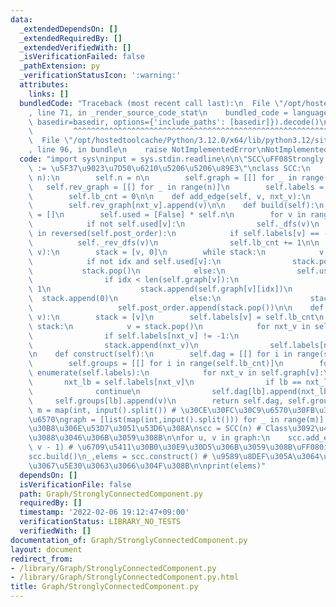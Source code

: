 ```yaml
---
data:
  _extendedDependsOn: []
  _extendedRequiredBy: []
  _extendedVerifiedWith: []
  _isVerificationFailed: false
  _pathExtension: py
  _verificationStatusIcon: ':warning:'
  attributes:
    links: []
  bundledCode: "Traceback (most recent call last):\n  File \"/opt/hostedtoolcache/Python/3.12.0/x64/lib/python3.12/site-packages/onlinejudge_verify/documentation/build.py\"\
    , line 71, in _render_source_code_stat\n    bundled_code = language.bundle(stat.path,\
    \ basedir=basedir, options={'include_paths': [basedir]}).decode()\n          \
    \         ^^^^^^^^^^^^^^^^^^^^^^^^^^^^^^^^^^^^^^^^^^^^^^^^^^^^^^^^^^^^^^^^^^^^^^^^^^^^^^^^^\n\
    \  File \"/opt/hostedtoolcache/Python/3.12.0/x64/lib/python3.12/site-packages/onlinejudge_verify/languages/python.py\"\
    , line 96, in bundle\n    raise NotImplementedError\nNotImplementedError\n"
  code: "import sys\ninput = sys.stdin.readline\n\n\"SCC\uFF08Strongly Connected Component\uFF09\
    \ := \u5F37\u9023\u7D50\u6210\u5206\u5206\u89E3\"\nclass SCC:\n    def __init__(self,\
    \ n):\n        self.n = n\n        self.graph = [[] for _ in range(n)]\n     \
    \   self.rev_graph = [[] for _ in range(n)]\n        self.labels = [-1] * n\n\
    \        self.lb_cnt = 0\n\n    def add_edge(self, v, nxt_v):\n        self.graph[v].append(nxt_v)\n\
    \        self.rev_graph[nxt_v].append(v)\n\n    def build(self):\n        self.post_order\
    \ = []\n        self.used = [False] * self.n\n        for v in range(self.n):\n\
    \            if not self.used[v]:\n                self._dfs(v)\n        for v\
    \ in reversed(self.post_order):\n            if self.labels[v] == -1:\n      \
    \          self._rev_dfs(v)\n                self.lb_cnt += 1\n\n    def _dfs(self,\
    \ v):\n        stack = [v, 0]\n        while stack:\n            v, idx = stack[-2:]\n\
    \            if not idx and self.used[v]:\n                stack.pop()\n     \
    \           stack.pop()\n            else:\n                self.used[v] = True\n\
    \                if idx < len(self.graph[v]):\n                    stack[-1] +=\
    \ 1\n                    stack.append(self.graph[v][idx])\n                  \
    \  stack.append(0)\n                else:\n                    stack.pop()\n \
    \                   self.post_order.append(stack.pop())\n\n    def _rev_dfs(self,\
    \ v):\n        stack = [v]\n        self.labels[v] = self.lb_cnt\n        while\
    \ stack:\n            v = stack.pop()\n            for nxt_v in self.rev_graph[v]:\n\
    \                if self.labels[nxt_v] != -1:\n                    continue\n\
    \                stack.append(nxt_v)\n                self.labels[nxt_v] = self.lb_cnt\n\
    \n    def construct(self):\n        self.dag = [[] for i in range(self.lb_cnt)]\n\
    \        self.groups = [[] for i in range(self.lb_cnt)]\n        for v, lb in\
    \ enumerate(self.labels):\n            for nxt_v in self.graph[v]:\n         \
    \       nxt_lb = self.labels[nxt_v]\n                if lb == nxt_lb:\n      \
    \              continue\n                self.dag[lb].append(nxt_lb)\n       \
    \     self.groups[lb].append(v)\n        return self.dag, self.groups\n\n\nn,\
    \ m = map(int, input().split()) # \u30CE\u30FC\u30C9\u6570\u30FB\u30A8\u30C3\u30B8\
    \u6570\ngraph = [list(map(int,input().split())) for _ in range(m)] # \u30A8\u30C3\
    \u30B8\u306E\u53D7\u3051\u53D6\u308A\nscc = SCC(n) # Class\u3092\u4F7F\u3048\u308B\
    \u3088\u3046\u306B\u3059\u308B\n\nfor u, v in graph:\n    scc.add_edge(u - 1,\
    \ v - 1) # \u6709\u5411\u30B0\u30E9\u30D5\u306B\u3059\u308B\uFF080index\uFF09\n\
    scc.build()\n_,elems = scc.construct() # \u9589\u8DEF\u305A\u3064\u306E\u914D\u5217\
    \u3067\u5E30\u3063\u3066\u304F\u308B\n\nprint(elems)"
  dependsOn: []
  isVerificationFile: false
  path: Graph/StronglyConnectedComponent.py
  requiredBy: []
  timestamp: '2022-02-06 19:12:47+09:00'
  verificationStatus: LIBRARY_NO_TESTS
  verifiedWith: []
documentation_of: Graph/StronglyConnectedComponent.py
layout: document
redirect_from:
- /library/Graph/StronglyConnectedComponent.py
- /library/Graph/StronglyConnectedComponent.py.html
title: Graph/StronglyConnectedComponent.py
---
```

